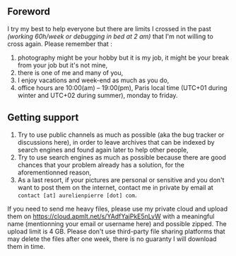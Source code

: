 ## Foreword

I try my best to help everyone but there are limits I crossed in the past *(working 60h/week or debugging in bed at 2 am)* that I'm not willing to cross again. Please remember that :

1. photography might be your hobby but it is my job, it might be your break from your job but it's not mine,
2. there is one of me and many of you,
3. I enjoy vacations and week-end as much as you do,
4. office hours are 10:00(am) – 19:00(pm), Paris local time (UTC+01 during winter and UTC+02 during summer), monday to friday.

## Getting support

1. Try to use public channels as much as possible (aka the bug tracker or discussions here), in order to leave archives that can be indexed by search engines and found again later to help other people,
2. Try to use search engines as much as possible because there are good chances that your problem already has a solution, for the aforementionned reason,
3. As a last resort, if your pictures are personal or sensitive and you don't want to post them on the internet, contact me in private by email at `contact [at] aurelienpierre [dot] com`.

If you need to send me heavy files, please use my private cloud and upload them on https://cloud.apmlt.net/s/YAdfYajPkE5nLyW with a meaningful name (mentionning your email or username here) and possible zipped. The upload limit is 4 GB. Please don't use third-party file sharing platforms that may delete the files after one week, there is no guaranty I will download them in time.